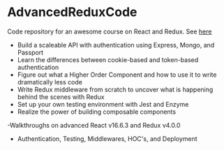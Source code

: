 # AdvancedReduxCode

Code repository for an awesome course on React and Redux.  See [here](https://www.udemy.com/react-redux-tutorial)


- Build a scaleable API with authentication using Express, Mongo, and Passport
- Learn the differences between cookie-based and token-based authentication
- Figure out what a Higher Order Component and how to use it to write dramatically less code
- Write Redux middleware from scratch to uncover what is happening behind the scenes with Redux
- Set up your own testing environment with Jest and Enzyme
- Realize the power of building composable components


-Walkthroughs on advanced React v16.6.3 and Redux v4.0.0 
- Authentication, Testing, Middlewares, HOC's, and Deployment